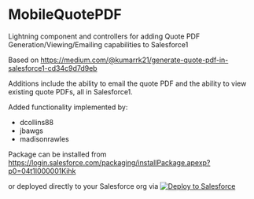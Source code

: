 # MobileQuotePDF
Lightning component and controllers for adding Quote PDF Generation/Viewing/Emailing capabilities to Salesforce1

Based on https://medium.com/@kumarrk21/generate-quote-pdf-in-salesforce1-cd34c9d7d9eb

Additions include the ability to email the quote PDF and the ability to view existing quote PDFs, all in Salesforce1.

Added functionality implemented by:

- dcollins88
- jbawgs
- madisonrawles


Package can be installed from https://login.salesforce.com/packaging/installPackage.apexp?p0=04t1I000001Kihk

or deployed directly to your Salesforce org via <a href="https://githubsfdeploy.herokuapp.com?owner=dcollins88&repo=MobileQuotePDF&ref=master">
  <img alt="Deploy to Salesforce"
       src="https://raw.githubusercontent.com/afawcett/githubsfdeploy/master/deploy.png">
</a>
